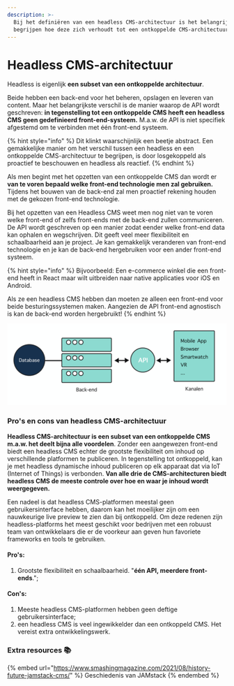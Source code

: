 ```yaml
---
description: >-
  Bij het definiëren van een headless CMS-architectuur is het belangrijk om te
  begrijpen hoe deze zich verhoudt tot een ontkoppelde CMS-architectuur.
---
```


# Headless CMS-architectuur

Headless is eigenlijk **een subset van een ontkoppelde architectuur**.&#x20;

Beide hebben een back-end voor het beheren, opslagen en leveren van content. Maar het belangrijkste verschil is de manier waarop de API wordt geschreven: **in tegenstelling tot een ontkoppelde CMS heeft een headless CMS geen gedefinieerd front-end-systeem.** M.a.w. de API is niet specifiek afgestemd om te verbinden met één front-end systeem.

{% hint style="info" %}
Dit klinkt waarschijnlijk een beetje abstract. Een gemakkelijke manier om het verschil tussen een headless en een ontkoppelde CMS-architectuur te begrijpen, is door losgekoppeld als proactief te beschouwen en headless als reactief.
{% endhint %}

Als men begint met het opzetten van een ontkoppelde CMS dan wordt er **van te voren bepaald welke front-end technologie men zal gebruiken.** Tijdens het bouwen van de back-end zal men proactief rekening houden met de gekozen front-end technologie.

Bij het opzetten van een Headless CMS weet men nog niet van te voren welke front-end of zelfs front-ends met de back-end zullen communiceren. De API wordt geschreven op een manier zodat eender welke front-end data kan ophalen en wegschrijven. Dit geeft veel meer flexibiliteit en schaalbaarheid aan je project. Je kan gemakkelijk veranderen van front-end technologie en je kan de back-end hergebruiken voor een ander front-end systeem.

{% hint style="info" %}
Bijvoorbeeld: Een e-commerce winkel die een front-end heeft in React maar wilt uitbreiden naar native applicaties voor iOS en Android.&#x20;

Als ze een headless CMS hebben dan moeten ze alleen een front-end voor beide besturingssystemen maken. Aangezien de API front-end agnostisch is kan de back-end worden hergebruikt!&#x20;
{% endhint %}

![Headless CMS-Architectuur](<../../.gitbook/assets/image (3).png>)

### Pro's en cons van headless CMS-architectuur

**Headless CMS-architectuur is een subset van een ontkoppelde CMS m.a.w. het deelt  bijna alle voordelen**. Zonder een aangewezen front-end biedt een headless CMS echter de grootste flexibiliteit om inhoud op verschillende platformen te publiceren. In tegenstelling tot ontkoppeld, kan je met headless dynamische inhoud publiceren op elk apparaat dat via IoT (Internet of Things) is verbonden. **Van alle drie de CMS-architecturen biedt headless CMS de meeste controle over hoe en waar je inhoud wordt weergegeven.**

Een nadeel is dat headless CMS-platformen meestal geen gebruikersinterface hebben, daarom kan het moeilijker zijn om een ​​nauwkeurige live preview te zien dan bij ontkoppeld. Om deze redenen zijn headless-platforms het meest geschikt voor bedrijven met een robuust team van ontwikkelaars die er de voorkeur aan geven hun favoriete frameworks en tools te gebruiken.

#### **Pro's:**

1. Grootste flexibiliteit en schaalbaarheid. "**één API, meerdere front-ends**.";

#### **Con's:**

1. Meeste headless CMS-platformen hebben geen deftige gebruikersinterface;
2. een headless CMS is veel ingewikkelder dan een ontkoppeld CMS. Het vereist extra ontwikkelingswerk.

### Extra resources 📚

{% embed url="https://www.smashingmagazine.com/2021/08/history-future-jamstack-cms/" %}
Geschiedenis van JAMstack
{% endembed %}
